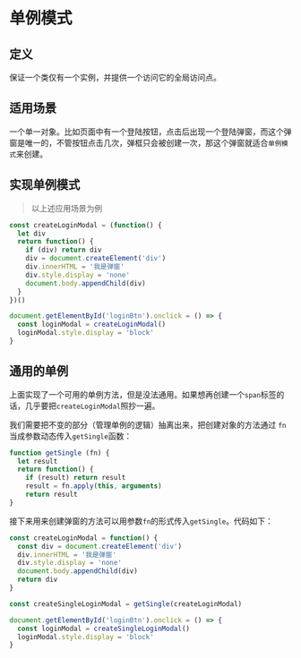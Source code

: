 # 单例模式

## 定义

保证一个类仅有一个实例，并提供一个访问它的全局访问点。

## 适用场景

一个单一对象。比如页面中有一个登陆按钮，点击后出现一个登陆弹窗，而这个弹窗是唯一的，不管按钮点击几次，弹框只会被创建一次，那这个弹窗就适合`单例模式`来创建。

## 实现单例模式

> 以上述应用场景为例

```js
const createLoginModal = (function() {
  let div
  return function() {
    if (div) return div
    div = document.createElement('div')
    div.innerHTML = '我是弹窗'
    div.style.display = 'none'
    document.body.appendChild(div)
  }
})()

document.getElementById('loginBtn').onclick = () => {
  const loginModal = createLoginModal()
  loginModal.style.display = 'block'
}
```

## 通用的单例

上面实现了一个可用的单例方法，但是没法通用。如果想再创建一个`span`标签的话，几乎要把`createLoginModal`照抄一遍。

我们需要把不变的部分（管理单例的逻辑）抽离出来，把创建对象的方法通过 `fn` 当成参数动态传入`getSingle`函数：

```js
function getSingle (fn) {
  let result
  return function() {
    if (result) return result
    result = fn.apply(this, arguments)
    return result
}
```

接下来用来创建弹窗的方法可以用参数`fn`的形式传入`getSingle`。代码如下：

```js
const createLoginModal = function() {
  const div = document.createElement('div')
  div.innerHTML = '我是弹窗'
  div.style.display = 'none'
  document.body.appendChild(div)
  return div
}

const createSingleLoginModal = getSingle(createLoginModal)

document.getElementById('loginBtn').onclick = () => {
  const loginModal = createSingleLoginModal()
  loginModal.style.display = 'block'
}
```
